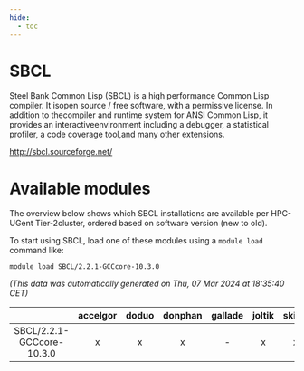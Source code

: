 ```yaml
---
hide:
  - toc
---
```


SBCL
====


Steel Bank Common Lisp (SBCL) is a high performance Common Lisp compiler. It isopen source / free software, with a permissive license. In addition to thecompiler and runtime system for ANSI Common Lisp, it provides an interactiveenvironment including a debugger, a statistical profiler, a code coverage tool,and many other extensions.

http://sbcl.sourceforge.net/
# Available modules


The overview below shows which SBCL installations are available per HPC-UGent Tier-2cluster, ordered based on software version (new to old).

To start using SBCL, load one of these modules using a `module load` command like:

```shell
module load SBCL/2.2.1-GCCcore-10.3.0
```

*(This data was automatically generated on Thu, 07 Mar 2024 at 18:35:40 CET)*  

| |accelgor|doduo|donphan|gallade|joltik|skitty|
| :---: | :---: | :---: | :---: | :---: | :---: | :---: |
|SBCL/2.2.1-GCCcore-10.3.0|x|x|x|-|x|x|
